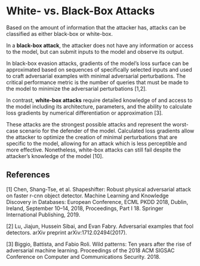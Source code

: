 # White- vs. Black-Box Attacks

Based on the amount of information that the attacker has, attacks can be classified as either black-box or white-box.

In a **black-box attack**, the attacker does not have any information or access to the model, but can submit inputs to
the model and observe its output.

In black-box evasion attacks, gradients of the model’s loss surface can be approximated based on sequences of
specifically selected inputs and used to craft adversarial examples with minimal adversarial perturbations. The critical
performance metric is the number of queries that must be made to the model to minimize the adversarial perturbations
[1,2].

In contrast, **white-box attacks** require detailed knowledge of and access to the model including its architecture,
parameters, and the ability to calculate loss gradients by numerical differentiation or approximation [3].

These attacks are the strongest possible attacks and represent the worst-case scenario for the defender of the model.
Calculated loss gradients allow the attacker to optimize the creation of minimal perturbations that are specific to the
model, allowing for an attack which is less perceptible and more effective. Nonetheless, white-box attacks can still
fail despite the attacker’s knowledge of the model [10].

## References

[1] Chen, Shang-Tse, et al. Shapeshifter: Robust physical adversarial attack on faster r-cnn object detector. Machine
Learning and Knowledge Discovery in Databases: European Conference, ECML PKDD 2018, Dublin, Ireland, September 10–14,
2018, Proceedings, Part I 18. Springer International Publishing, 2019.

[2] Lu, Jiajun, Hussein Sibai, and Evan Fabry. Adversarial examples that fool detectors. arXiv preprint
arXiv:1712.02494(2017).

[3] Biggio, Battista, and Fabio Roli. Wild patterns: Ten years after the rise of adversarial machine learning.
Proceedings of the 2018 ACM SIGSAC Conference on Computer and Communications Security. 2018.
